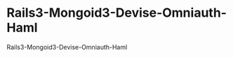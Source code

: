 Rails3-Mongoid3-Devise-Omniauth-Haml
====================================

Rails3-Mongoid3-Devise-Omniauth-Haml